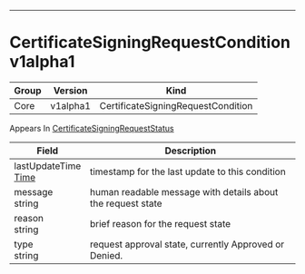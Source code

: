 

-----------
# CertificateSigningRequestCondition v1alpha1



Group        | Version     | Kind
------------ | ---------- | -----------
Core | v1alpha1 | CertificateSigningRequestCondition









<aside class="notice">
Appears In <a href="#certificatesigningrequeststatus-v1alpha1">CertificateSigningRequestStatus</a> </aside>

Field        | Description
------------ | -----------
lastUpdateTime <br /> [Time](#time-unversioned) | timestamp for the last update to this condition
message <br /> string | human readable message with details about the request state
reason <br /> string | brief reason for the request state
type <br /> string | request approval state, currently Approved or Denied.






